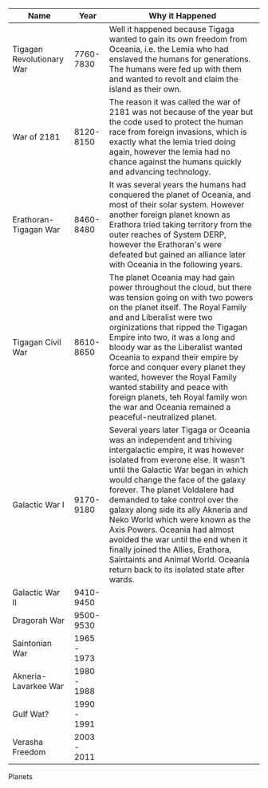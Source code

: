 | Name | Year | Why it Happened | 
|---|---|---| 
| Tigagan Revolutionary War  | 7760-7830 | Well it happened because Tigaga wanted to gain its own freedom from Oceania, i.e. the Lemia who had enslaved the humans for generations. The humans were fed up with them and wanted to revolt and claim the island as their own. | 
| War of 2181 | 8120-8150 | The reason it was called the war of 2181 was not because of the year but the code used to protect the human race from foreign invasions, which is exactly what the lemia tried doing again, however the lemia had no chance against the humans quickly and advancing technology. |  
| Erathoran-Tigagan War | 8460-8480 | It was several years the humans had conquered the planet of Oceania, and most of their solar system. However another foreign planet known as Erathora tried taking territory from the outer reaches of System DERP, however the Erathoran's were defeated but gained an alliance later with Oceania in the following years. |
| Tigagan Civil War | 8610-8650 | The planet Oceania may had gain power throughout the cloud, but there was tension going on with two powers on the planet itself. The Royal Family and and Liberalist were two orginizations that ripped the Tigagan Empire into two, it was a long and bloody war as the Liberalist wanted Oceania to expand their empire by force and conquer every planet they wanted, however the Royal Family wanted stability and peace with foreign planets, teh Royal family won the war and Oceania remained a peaceful-neutralized planet. | 
| Galactic War I | 9170-9180 | Several years later Tigaga or Oceania was an independent and trhiving intergalactic empire, it was however isolated from everone else. It wasn't until the Galactic War began in which would change the face of the galaxy forever. The planet Voldalere had demanded to take control over the galaxy along side its ally Akneria and Neko World which were known as the Axis Powers. Oceania had almost avoided the war until the end when it finally joined the Allies, Erathora, Saintaints and Animal World. Oceania return back to its isolated state after wards. | 
| Galactic War II | 9410-9450 | 
| Dragorah War | 9500-9530 | 
| Saintonian War | 1965 - 1973 | 
| Akneria-Lavarkee War | 1980 - 1988 |
| Gulf Wat? | 1990 - 1991 | 
| Verasha Freedom | 2003 - 2011 |


Planets 

